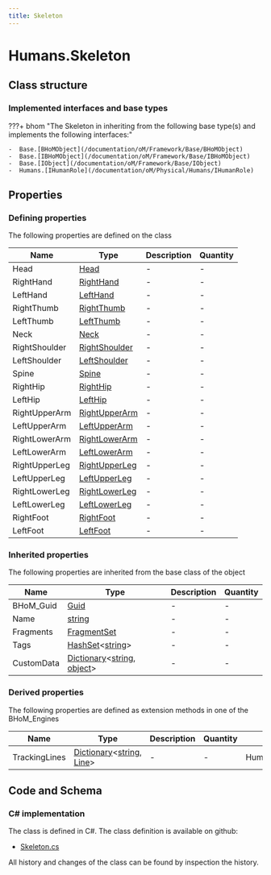 ```yaml
---
title: Skeleton
---
```


# Humans.Skeleton



## Class structure

### Implemented interfaces and base types

???+ bhom "The Skeleton in inheriting from the following base type(s) and implements the following interfaces:"

    -  Base.[BHoMObject](/documentation/oM/Framework/Base/BHoMObject)
    -  Base.[IBHoMObject](/documentation/oM/Framework/Base/IBHoMObject)
    -  Base.[IObject](/documentation/oM/Framework/Base/IObject)
    -  Humans.[IHumanRole](/documentation/oM/Physical/Humans/IHumanRole)


## Properties



### Defining properties

The following properties are defined on the class

| Name             | Type             | Description      | Quantity         |
|------------------|------------------|------------------|------------------|
| Head | [Head](/documentation/oM/Physical/Humans/BodyParts/Head) | - | - |
| RightHand | [RightHand](/documentation/oM/Physical/Humans/BodyParts/RightHand) | - | - |
| LeftHand | [LeftHand](/documentation/oM/Physical/Humans/BodyParts/LeftHand) | - | - |
| RightThumb | [RightThumb](/documentation/oM/Physical/Humans/BodyParts/RightThumb) | - | - |
| LeftThumb | [LeftThumb](/documentation/oM/Physical/Humans/BodyParts/LeftThumb) | - | - |
| Neck | [Neck](/documentation/oM/Physical/Humans/BodyParts/Neck) | - | - |
| RightShoulder | [RightShoulder](/documentation/oM/Physical/Humans/BodyParts/RightShoulder) | - | - |
| LeftShoulder | [LeftShoulder](/documentation/oM/Physical/Humans/BodyParts/LeftShoulder) | - | - |
| Spine | [Spine](/documentation/oM/Physical/Humans/BodyParts/Spine) | - | - |
| RightHip | [RightHip](/documentation/oM/Physical/Humans/BodyParts/RightHip) | - | - |
| LeftHip | [LeftHip](/documentation/oM/Physical/Humans/BodyParts/LeftHip) | - | - |
| RightUpperArm | [RightUpperArm](/documentation/oM/Physical/Humans/BodyParts/RightUpperArm) | - | - |
| LeftUpperArm | [LeftUpperArm](/documentation/oM/Physical/Humans/BodyParts/LeftUpperArm) | - | - |
| RightLowerArm | [RightLowerArm](/documentation/oM/Physical/Humans/BodyParts/RightLowerArm) | - | - |
| LeftLowerArm | [LeftLowerArm](/documentation/oM/Physical/Humans/BodyParts/LeftLowerArm) | - | - |
| RightUpperLeg | [RightUpperLeg](/documentation/oM/Physical/Humans/BodyParts/RightUpperLeg) | - | - |
| LeftUpperLeg | [LeftUpperLeg](/documentation/oM/Physical/Humans/BodyParts/LeftUpperLeg) | - | - |
| RightLowerLeg | [RightLowerLeg](/documentation/oM/Physical/Humans/BodyParts/RightLowerLeg) | - | - |
| LeftLowerLeg | [LeftLowerLeg](/documentation/oM/Physical/Humans/BodyParts/LeftLowerLeg) | - | - |
| RightFoot | [RightFoot](/documentation/oM/Physical/Humans/BodyParts/RightFoot) | - | - |
| LeftFoot | [LeftFoot](/documentation/oM/Physical/Humans/BodyParts/LeftFoot) | - | - |


### Inherited properties
The following properties are inherited from the base class of the object

| Name             | Type             | Description      | Quantity         |
|------------------|------------------|------------------|------------------|
| BHoM_Guid | [Guid](https://learn.microsoft.com/en-us/dotnet/api/System.Guid?view=netstandard-2.0) | - | - |
| Name | [string](https://learn.microsoft.com/en-us/dotnet/api/System.String?view=netstandard-2.0) | - | - |
| Fragments | [FragmentSet](/documentation/oM/Framework/Base/FragmentSet) | - | - |
| Tags | [HashSet](https://learn.microsoft.com/en-us/dotnet/api/System.Collections.Generic.HashSet-1?view=netstandard-2.0)&lt;[string](https://learn.microsoft.com/en-us/dotnet/api/System.String?view=netstandard-2.0)&gt; | - | - |
| CustomData | [Dictionary](https://learn.microsoft.com/en-us/dotnet/api/System.Collections.Generic.Dictionary-2?view=netstandard-2.0)&lt;[string](https://learn.microsoft.com/en-us/dotnet/api/System.String?view=netstandard-2.0), [object](https://learn.microsoft.com/en-us/dotnet/api/System.Object?view=netstandard-2.0)&gt; | - | - |


### Derived properties

The following properties are defined as extension methods in one of the BHoM_Engines

| Name             | Type             | Description      | Quantity         | Engine           |
|------------------|------------------|------------------|------------------|------------------|
| TrackingLines | [Dictionary](https://learn.microsoft.com/en-us/dotnet/api/System.Collections.Generic.Dictionary-2?view=netstandard-2.0)&lt;[string](https://learn.microsoft.com/en-us/dotnet/api/System.String?view=netstandard-2.0), [Line](/documentation/oM/Dimensional/Geometry/Line)&gt; | - | - | Humans_Engine |


## Code and Schema

### C# implementation

The class is defined in C#. The class definition is available on github:

- [Skeleton.cs](https://github.com/BHoM/BHoM/blob/develop/Humans_oM/Skeleton.cs)

All history and changes of the class can be found by inspection the history.
